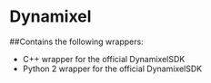 # Dynamixel
##Contains the following wrappers:
  * C++ wrapper for the official DynamixelSDK
  * Python 2 wrapper for the official DynamixelSDK
